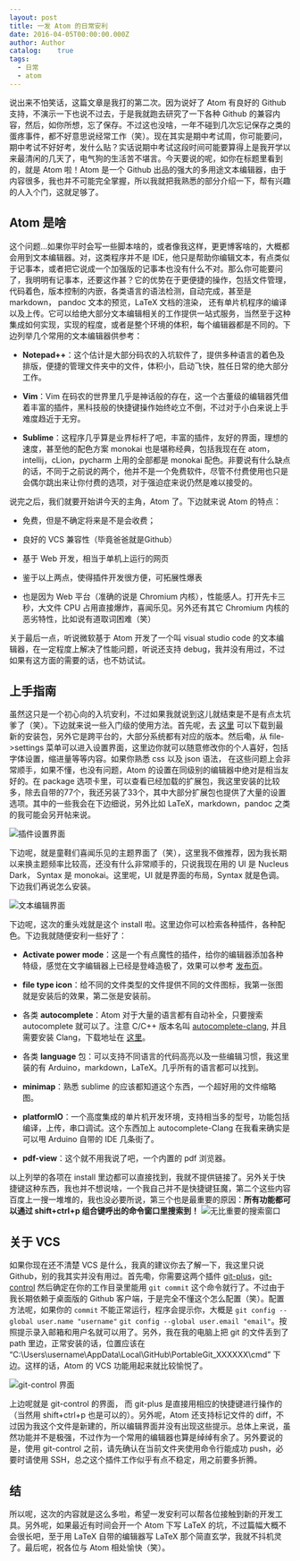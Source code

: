 ```yaml
---
layout: post
title: 一发 Atom 的日常安利
date: 2016-04-05T00:00:00.000Z
author: Author
catalog:    true
tags:
  - 日常
  - atom
---
```


说出来不怕笑话，这篇文章是我打的第二次。因为说好了 Atom 有良好的 Github 支持，不演示一下也说不过去，于是我就跑去研究了一下各种 Github 的兼容内容，然后，如你所想，忘了保存。不过这也没啥，一年不碰到几次忘记保存之类的蛋疼事件，都不好意思说经常工作（笑）。现在其实是期中考试周，你可能要问，期中考试不好好考，发什么贴？实话说期中考试这段时间可能要算得上是我开学以来最清闲的几天了，电气狗的生活苦不堪言。今天要说的呢，如你在标题里看到的，就是 Atom 啦！Atom 是一个 Github 出品的强大的多用途文本编辑器，由于内容很多，我也并不可能完全掌握，所以我就把我熟悉的部分介绍一下，帮有兴趣的人入个门，这就足够了。

## Atom 是啥

这个问题...如果你平时会写一些脚本啥的，或者像我这样，更更博客啥的，大概都会用到文本编辑器。对，这类程序并不是 IDE，他只是帮助你编辑文本，有点类似于记事本，或者把它说成一个加强版的记事本也没有什么不对。那么你可能要问了，我明明有记事本，还要这作甚？它的优势在于更便捷的操作，包括文件管理，代码着色，版本控制的内嵌，各类语言的语法检测，自动完成，甚至是 markdown， pandoc 文本的预览，LaTeX 文档的渲染， 还有单片机程序的编译以及上传。它可以给绝大部分文本编辑相关的工作提供一站式服务，当然至于这种集成如何实现，实现的程度，或者是整个环境的体积，每个编辑器都是不同的。下边列举几个常用的文本编辑器供参考：

- **Notepad++**：这个估计是大部分码农的入坑软件了，提供多种语言的着色及排版，便捷的管理文件夹中的文件，体积小，启动飞快，胜任日常的绝大部分工作。

- **Vim**：Vim 在码农的世界里几乎是神话般的存在，这一个古董级的编辑器凭借着丰富的插件，黑科技般的快捷键操作始终屹立不倒，不过对于小白来说上手难度趋近于无穷。

- **Sublime**：这程序几乎算是业界标杆了吧，丰富的插件，友好的界面，理想的速度，甚至他的配色方案 monokai 也是堪称经典，包括我现在在 atom，intellij，cLion，pycharm 上用的全部都是 monokai 配色。非要说有什么缺点的话，不同于之前说的两个，他并不是一个免费软件，尽管不付费使用也只是会偶尔跳出来让你付费的选项，对于强迫症来说仍然是难以接受的。

说完之后，我们就要开始讲今天的主角，Atom 了。下边就来说 Atom 的特点：

- 免费，但是不确定将来是不是会收费；

- 良好的 VCS 兼容性（毕竟爸爸就是Github）

- 基于 Web 开发，相当于单机上运行的网页

- 鉴于以上两点，使得插件开发很方便，可拓展性爆表

- 也是因为 Web 平台（准确的说是 Chromium 内核），性能感人。打开先卡三秒，大文件 CPU 占用直接爆炸，喜闻乐见。另外还有其它 Chromium 内核的恶劣特性，比如说有道取词困难（笑）

关于最后一点，听说微软基于 Atom 开发了一个叫 visual studio code 的文本编辑器，在一定程度上解决了性能问题，听说还支持 debug，我并没有用过，不过如果有这方面的需要的话，也不妨试试。

## 上手指南

虽然这只是一个初心向的入坑安利，不过如果我就说到这儿就结束是不是有点太坑爹了（笑）。下边就来说一些入门级的使用方法。首先呢，去 [这里][1] 可以下载到最新的安装包，另外它是跨平台的，大部分系统都有对应的版本。然后嘞，从 file->settings 菜单可以进入设置界面，这里边你就可以随意修改你的个人喜好，包括字体设置，缩进量等等内容。如果你熟悉 css 以及 json 语法， 在这些问题上会非常顺手，如果不懂，也没有问题，Atom 的设置在同级别的编辑器中绝对是相当友好的。在 package 选项卡里，可以查看已经加载的扩展包，我这里安装的比较多，除去自带的77个，我还另装了33个，其中大部分扩展包也提供了大量的设置选项。其中的一些我会在下边细说，另外比如 LaTeX，markdown，pandoc 之类的我可能会另开帖来说。

![插件设置界面][2]

下边呢，就是童鞋们喜闻乐见的主题界面了（笑），这里我不做推荐，因为我长期以来换主题频率比较高，还没有什么非常顺手的，只说我现在用的 UI 是 Nucleus Dark， Syntax 是 monokai。这里呢，UI 就是界面的布局，Syntax 就是色调。下边我们再说怎么安装。

![文本编辑界面][3]

下边呢，这次的重头戏就是这个 install 啦。这里边你可以检索各种插件，各种配色。下边我就随便安利一些好了：

- **Activate power mode**：这是一个有点魔性的插件，给你的编辑器添加各种特级，感觉在文字编辑器上已经是登峰造极了，效果可以参考 [发布页][4]。

- **file type icon**：给不同的文件类型的文件提供不同的文件图标，我第一张图就是安装后的效果，第二张是安装前。

- 各类 **autocomplete**：Atom 对于大量的语言都有自动补全，只要搜索 autocomplete 就可以了。注意 C/C++ 版本名叫 [autocomplete-clang][5], 并且需要安装 Clang，下载地址在 [这里][6]。

- 各类 **language** 包：可以支持不同语言的代码高亮以及一些编辑习惯，我这里装的有 Arduino，markdown，LaTeX。几乎所有的语言都可以找到。

- **minimap**：熟悉 sublime 的应该都知道这个东西，一个超好用的文件缩略图。

- **platformIO**：一个高度集成的单片机开发环境，支持相当多的型号，功能包括编译，上传，串口调试。这个东西加上 autocomplete-Clang 在我看来确实是可以甩 Arduino 自带的 IDE 几条街了。
- **pdf-view**：这个就不用我说了吧，一个内置的 pdf 浏览器。

以上列举的各项在 install 里边都可以直接找到，我就不提供链接了。另外关于快捷键这种东西，我也并不想说啥，一个我自己并不是快捷键狂魔，第二个这些内容百度上一搜一堆堆的，我也没必要所说，第三个也是最重要的原因：**所有功能都可以通过 shift+ctrl+p 组合键呼出的命令窗口里搜索到！**
![无比重要的搜索窗口][7]

## 关于 VCS

如果你现在还不清楚 VCS 是什么，我真的建议你去了解一下，我这里只说 Github，别的我其实并没有用过。首先嘞，你需要这两个插件 [git-plus][8]，[git-control][9] 然后确定在你的工作目录里能用 `git commit` 这个命令就行了。不过由于我长期依赖于桌面版的 Github 客户端，于是完全不懂这个怎么配置（笑）。配置方法呢，如果你的 `commit` 不能正常运行，程序会提示你，大概是 `git config --global user.name "username"` `git config --global user.email "email"`。按照提示录入邮箱和用户名就可以用了。另外，我在我的电脑上把 git 的文件丢到了 path 里边，正常安装的话，位置应该在 “C:\Users\username\AppData\Local\GitHub\PortableGit_XXXXXX\cmd” 下边。这样的话，Atom 的 VCS 功能用起来就比较愉悦了。

![git-control 界面][10]


上边呢就是 git-control 的界面， 而 git-plus 是直接用相应的快捷键进行操作的（当然用 shift+ctrl+p 也是可以的）。另外呢，Atom 还支持标记文件的 diff，不过因为我这个文件是新建的，所以编辑界面并没有出现这些提示。总体上来说，虽然功能并不是极强，不过作为一个常用的编辑器也算是绰绰有余了。另外要说的是，使用 git-control 之前，请先确认在当前文件夹使用命令行能成功 push，必要时请使用 SSH，总之这个插件工作似乎有点不稳定，用之前要多折腾。

## 结

所以呢，这次的内容就是这么多啦，希望一发安利可以帮各位接触到新的开发工具。另外呢，如果最近有时间会开一个 Atom 下写 LaTeX 的坑，不过篇幅大概不会很长吧，至于用 LaTeX 自带的编辑器写 LaTeX 那个简直玄学，我就不抖机灵了。最后呢，祝各位与 Atom 相处愉快（笑）。


[1]:https://atom.io/
[2]:/img/posts/2016/introduction-of-atom.markdown_3.png
[3]:/img/posts/2016/introduction-of-atom.markdown_1.png
[4]:https://atom.io/packages/activate-power-mode
[5]:https://atom.io/packages/activate-power-mode
[6]:http://llvm.org/releases/download.html
[7]:/img/posts/2016/introduction-of-atom.markdown_4.png
[8]:https://atom.io/packages/git-plus
[9]:https://atom.io/packages/git-control
[10]:/img/posts/2016/introduction-of-atom.markdown_2.png
